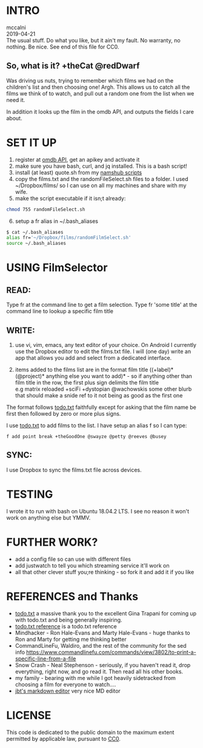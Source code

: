 <!-- toc -->

# INTRO
mccalni  
2019-04-21  
The usual stuff. Do what you like, but it ain't my fault. No warranty, no nothing. Be nice. See end of this file for CC0. 

## So, what is it? +theCat @redDwarf

Was driving us nuts, trying to remember which films we had on the children's list and then choosing one! Argh. This allows us to catch all the films we think of to watch, and pull out a random one 
from the list when we need it. 

In addition it looks up the film in the omdb API, and outputs the fields I care about. 

# SET IT UP

 1. register at [omdb API](https://omdbapi.com), get an apikey and activate it
 2. make sure you have bash, curl, and jq installed. This is a bash script!
 3. install (at least) quote.sh from my [namshub scripts](https://github.com/mccalni/namshubs)
 4. copy the films.txt and the randomFileSelect.sh files to a folder. I used ~/Dropbox/films/ so I can use on all my machines and share with my wife. 
 5. make the script executable  if it isn;t already:
```bash
chmod 755 randomFileSelect.sh
```
 6. setup a fr alias in ~/.bash_aliases  
```bash
$ cat ~/.bash_aliases  
alias fr='~/Dropbox/films/randomFilmSelect.sh'
source ~/.bash_aliases
```


# USING FilmSelector
## READ: 
  Type fr at the command line to get a film selection.
  Type fr 'some title' at the command line to lookup a specific film title 
 
## WRITE:
  1. use vi, vim, emacs, any text editor of your choice. On Android I currently use the Dropbox editor to edit the films.txt file. I will (one day) write an app that allows you add and select from a dedicated interface.

  2. items added to the films list are in the format film title ((+label)* (@project)* anything else you want to add)* - so if anything other than film title in the row, the first plus sign delimits the film title  
	e.g matrix reloaded +sciFi +dystopian @wachowskis some other blurb that should make a snide ref to it not being as good as the first one  
	  
The format follows [todo.txt](http://todotxt.org/) faithfully except for asking that the film name be first then followed by zero or more plus signs.  
	  
I use [todo.txt](http://todotxt.org/) to add films to the list. I have setup an alias f so I can type: 
```
f add point break +theGoodOne @swayze @petty @reeves @busey
```
## SYNC:
  I use Dropbox to sync the films.txt file across devices.

# TESTING
 I wrote it to run with bash on Ubuntu 18.04.2 LTS. I see no reason it won't work on anything else but YMMV.
 
# FURTHER WORK?

  - add a config file so can use with different files
  - add justwatch to tell you which streaming service it'll work on
  - all that other clever stuff you;re thinking - so fork it and add it if you like


# REFERENCES and Thanks
  - [todo.txt](http://todotxt.org/) a massive thank you to the excellent Gina Trapani for coming up with todo.txt and being generally inspiring.
  - [todo.txt reference](https://github.com/todotxt/todo.txt) is a todo.txt reference
  - Mindhacker - Ron Hale-Evans and Marty Hale-Evans - huge thanks to Ron and Marty for getting me thinking better
  - CommandLineFu, Waldiro, and the rest of the community for the sed info https://www.commandlinefu.com/commands/view/3802/to-print-a-specific-line-from-a-file
  - Snow Crash - Neal Stephenson - seriously, if you haven't read it, drop everything, right now, and go read it. Then read all his other books. 
  - my family - bearing with me while I got heavily sidetracked from choosing a film for everyone to watch....
  - [jbt's markdown editor](https://jbt.github.io/markdown-editor/) very nice MD editor

# LICENSE

This code is dedicated to the public domain to the maximum extent permitted by applicable law, pursuant to [CC0](https://creativecommons.org/publicdomain/zero/1.0/).
